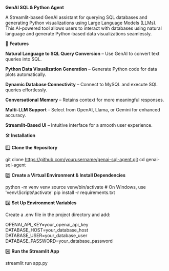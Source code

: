**GenAI SQL & Python Agent**

A Streamlit-based GenAI assistant for querying SQL databases and generating Python visualizations using Large Language Models (LLMs). This AI-powered tool allows users to interact with databases using natural language and generate Python-based data visualizations seamlessly.


🚀 **Features**

**Natural Language to SQL Query Conversion** – Use GenAI to convert text queries into SQL.

**Python Data Visualization Generation** – Generate Python code for data plots automatically.

**Dynamic Database Connectivity** – Connect to MySQL and execute SQL queries effortlessly.

**Conversational Memory** – Retains context for more meaningful responses.

**Multi-LLM Support** – Select from OpenAI, Llama, or Gemini for enhanced accuracy.

**Streamlit-Based UI** – Intuitive interface for a smooth user experience.


🛠 **Installation**

1️⃣ **Clone the Repository**

git clone https://github.com/yourusername/genai-sql-agent.git
cd genai-sql-agent

2️⃣ **Create a Virtual Environment & Install Dependencies**

python -m venv venv
source venv/bin/activate  # On Windows, use 'venv\Scripts\activate'
pip install -r requirements.txt

3️⃣ **Set Up Environment Variables**

Create a .env file in the project directory and add:

OPENAI_API_KEY=your_openai_api_key
DATABASE_HOST=your_database_host
DATABASE_USER=your_database_user
DATABASE_PASSWORD=your_database_password

4️⃣ **Run the Streamlit App**

streamlit run app.py


